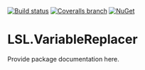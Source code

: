 [![Build status](https://img.shields.io/appveyor/ci/alunacjones/lsl-variablereplacer.svg)](https://ci.appveyor.com/project/alunacjones/lsl-variablereplacer)
[![Coveralls branch](https://img.shields.io/coverallsCoverage/github/alunacjones/LSL.VariableReplacer)](https://coveralls.io/github/alunacjones/LSL.VariableReplacer)
[![NuGet](https://img.shields.io/nuget/v/LSL.VariableReplacer.svg)](https://www.nuget.org/packages/LSL.VariableReplacer/)

# LSL.VariableReplacer

Provide package documentation here.

